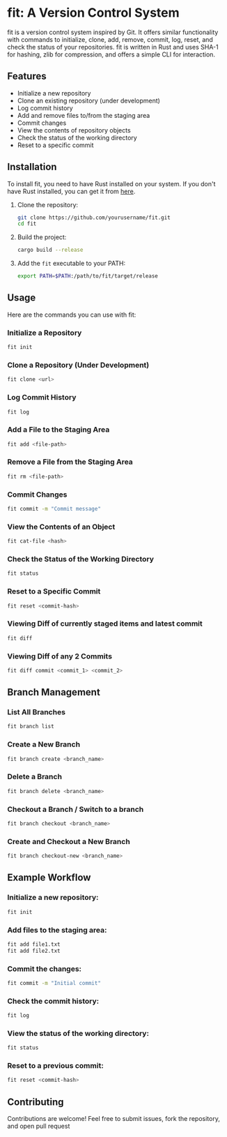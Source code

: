 # fit: A Version Control System

fit is a version control system inspired by Git. It offers similar functionality with commands to initialize, clone, add, remove, commit, log, reset, and check the status of your repositories. fit is written in Rust and uses SHA-1 for hashing, zlib for compression, and offers a simple CLI for interaction.

## Features

- Initialize a new repository
- Clone an existing repository (under development)
- Log commit history
- Add and remove files to/from the staging area
- Commit changes
- View the contents of repository objects
- Check the status of the working directory
- Reset to a specific commit

## Installation

To install fit, you need to have Rust installed on your system. If you don't have Rust installed, you can get it from [here](https://www.rust-lang.org/tools/install).

1. Clone the repository:
    ```sh
    git clone https://github.com/yourusername/fit.git
    cd fit
    ```

2. Build the project:
    ```sh
    cargo build --release
    ```

3. Add the `fit` executable to your PATH:
    ```sh
    export PATH=$PATH:/path/to/fit/target/release
    ```

## Usage

Here are the commands you can use with fit:

### Initialize a Repository

```sh
fit init
```

### Clone a Repository (Under Development)
```sh
fit clone <url>
```
### Log Commit History
```sh
fit log
```
### Add a File to the Staging Area
```sh
fit add <file-path>
```
### Remove a File from the Staging Area
```sh
fit rm <file-path>
```
### Commit Changes
```sh
fit commit -m "Commit message"
```
### View the Contents of an Object
```sh
fit cat-file <hash>
```
### Check the Status of the Working Directory
```sh
fit status
```
### Reset to a Specific Commit
```sh
fit reset <commit-hash>
```
### Viewing Diff of currently staged items and latest commit
```sh
fit diff
```
### Viewing Diff of any 2 Commits
```sh
fit diff commit <commit_1> <commit_2>
```
## Branch Management

### List All Branches

```sh
fit branch list
```

### Create a New Branch
```sh
fit branch create <branch_name>
```

### Delete a Branch
```sh
fit branch delete <branch_name>
```

### Checkout a Branch / Switch to a branch
```sh
fit branch checkout <branch_name>
```

### Create and Checkout a New Branch
```sh
fit branch checkout-new <branch_name>
```

## Example Workflow

### Initialize a new repository:

```sh
fit init
```
### Add files to the staging area:

```sh
fit add file1.txt
fit add file2.txt
```
### Commit the changes:

```sh
fit commit -m "Initial commit"
```
### Check the commit history:

```sh
fit log
```
### View the status of the working directory:

```sh
fit status
```
### Reset to a previous commit:

```sh
fit reset <commit-hash>
```

## Contributing
Contributions are welcome! Feel free to submit issues, fork the repository, and open pull request